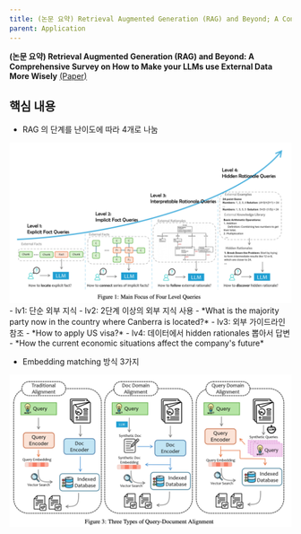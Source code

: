 ```yaml
---
title: (논문 요약) Retrieval Augmented Generation (RAG) and Beyond; A Comprehensive Survey on How to Make your LLMs use External Data More Wisely
parent: Application
---
```


**(논문 요약) Retrieval Augmented Generation (RAG) and Beyond: A Comprehensive Survey on How to Make your LLMs use External Data More Wisely** [(Paper)](https://arxiv.org/pdf/2409.14924)

## 핵심 내용
- RAG 의 단계를 난이도에 따라 4개로 나눔  
<img src="/data/papers/ragbeyond/level.png" width="800" />
   - lv1: 단순 외부 지식
   - lv2: 2단계 이상의 외부 지식 사용
       - *What is the majority party now in the country where Canberra is located?*
   - lv3: 외부 가이드라인 참조
       - *How to apply US visa?*
   - lv4: 데이터에서 hidden rationales 뽑아서 답변
       - *How the current economic situations affect the company's future*

- Embedding matching 방식 3가지   
<img src="/data/papers/ragbeyond/rag.png" width="800" />

